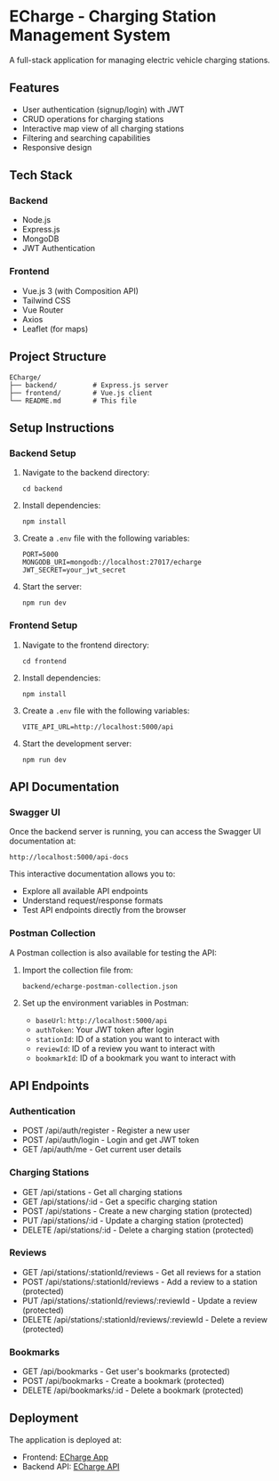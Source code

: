 # ECharge - Charging Station Management System

A full-stack application for managing electric vehicle charging stations.

## Features

- User authentication (signup/login) with JWT
- CRUD operations for charging stations
- Interactive map view of all charging stations
- Filtering and searching capabilities
- Responsive design

## Tech Stack

### Backend
- Node.js
- Express.js
- MongoDB
- JWT Authentication

### Frontend
- Vue.js 3 (with Composition API)
- Tailwind CSS
- Vue Router
- Axios
- Leaflet (for maps)

## Project Structure

```
ECharge/
├── backend/         # Express.js server
├── frontend/        # Vue.js client
└── README.md        # This file
```

## Setup Instructions

### Backend Setup

1. Navigate to the backend directory:
   ```
   cd backend
   ```

2. Install dependencies:
   ```
   npm install
   ```

3. Create a `.env` file with the following variables:
   ```
   PORT=5000
   MONGODB_URI=mongodb://localhost:27017/echarge
   JWT_SECRET=your_jwt_secret
   ```

4. Start the server:
   ```
   npm run dev
   ```

### Frontend Setup

1. Navigate to the frontend directory:
   ```
   cd frontend
   ```

2. Install dependencies:
   ```
   npm install
   ```

3. Create a `.env` file with the following variables:
   ```
   VITE_API_URL=http://localhost:5000/api
   ```

4. Start the development server:
   ```
   npm run dev
   ```

## API Documentation

### Swagger UI
Once the backend server is running, you can access the Swagger UI documentation at:
```
http://localhost:5000/api-docs
```

This interactive documentation allows you to:
- Explore all available API endpoints
- Understand request/response formats
- Test API endpoints directly from the browser

### Postman Collection
A Postman collection is also available for testing the API:

1. Import the collection file from:
   ```
   backend/echarge-postman-collection.json
   ```

2. Set up the environment variables in Postman:
   - `baseUrl`: `http://localhost:5000/api`
   - `authToken`: Your JWT token after login
   - `stationId`: ID of a station you want to interact with
   - `reviewId`: ID of a review you want to interact with
   - `bookmarkId`: ID of a bookmark you want to interact with

## API Endpoints

### Authentication
- POST /api/auth/register - Register a new user
- POST /api/auth/login - Login and get JWT token
- GET /api/auth/me - Get current user details

### Charging Stations
- GET /api/stations - Get all charging stations
- GET /api/stations/:id - Get a specific charging station
- POST /api/stations - Create a new charging station (protected)
- PUT /api/stations/:id - Update a charging station (protected)
- DELETE /api/stations/:id - Delete a charging station (protected)

### Reviews
- GET /api/stations/:stationId/reviews - Get all reviews for a station
- POST /api/stations/:stationId/reviews - Add a review to a station (protected)
- PUT /api/stations/:stationId/reviews/:reviewId - Update a review (protected)
- DELETE /api/stations/:stationId/reviews/:reviewId - Delete a review (protected)

### Bookmarks
- GET /api/bookmarks - Get user's bookmarks (protected)
- POST /api/bookmarks - Create a bookmark (protected)
- DELETE /api/bookmarks/:id - Delete a bookmark (protected)

## Deployment

The application is deployed at:
- Frontend: [ECharge App](https://echarge-app.example.com)
- Backend API: [ECharge API](https://echarge-api.example.com/api) 